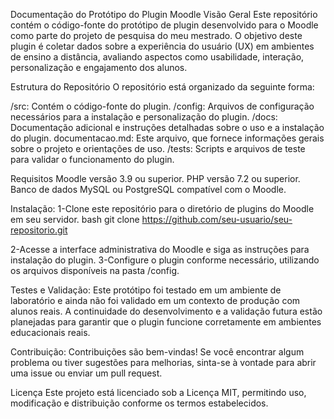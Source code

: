 Documentação do Protótipo do Plugin Moodle
Visão Geral
Este repositório contém o código-fonte do protótipo de plugin desenvolvido para o Moodle como parte do projeto de pesquisa do meu mestrado. O objetivo deste plugin é coletar dados sobre a experiência do usuário (UX) em ambientes de ensino a distância, avaliando aspectos como usabilidade, interação, personalização e engajamento dos alunos.

Estrutura do Repositório
O repositório está organizado da seguinte forma:

/src: Contém o código-fonte do plugin.
/config: Arquivos de configuração necessários para a instalação e personalização do plugin.
/docs: Documentação adicional e instruções detalhadas sobre o uso e a instalação do plugin.
documentacao.md: Este arquivo, que fornece informações gerais sobre o projeto e orientações de uso.
/tests: Scripts e arquivos de teste para validar o funcionamento do plugin.

Requisitos
Moodle versão 3.9 ou superior.
PHP versão 7.2 ou superior.
Banco de dados MySQL ou PostgreSQL compatível com o Moodle.

Instalação:
1-Clone este repositório para o diretório de plugins do Moodle em seu servidor.
    bash
    git clone https://github.com/seu-usuario/seu-repositorio.git

2-Acesse a interface administrativa do Moodle e siga as instruções para instalação do plugin.
3-Configure o plugin conforme necessário, utilizando os arquivos disponíveis na pasta /config.

Testes e Validação:
Este protótipo foi testado em um ambiente de laboratório e ainda não foi validado em um contexto de produção com alunos reais. A continuidade do desenvolvimento e a validação futura estão planejadas para garantir que o plugin funcione corretamente em ambientes educacionais reais.

Contribuição:
Contribuições são bem-vindas! Se você encontrar algum problema ou tiver sugestões para melhorias, sinta-se à vontade para abrir uma issue ou enviar um pull request.

Licença
Este projeto está licenciado sob a Licença MIT, permitindo uso, modificação e distribuição conforme os termos estabelecidos.
